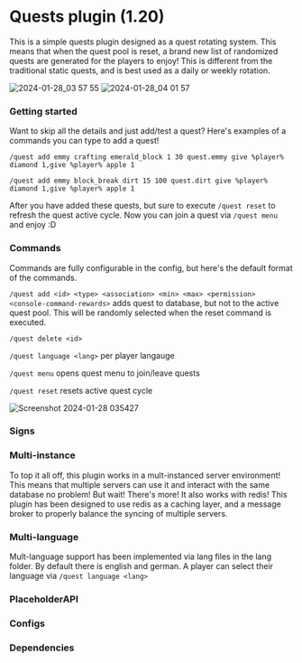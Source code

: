 # Quests plugin (1.20)
This is a simple quests plugin designed as a quest rotating system. This means that when the quest pool is reset, a brand new list of randomized quests are generated for the players to enjoy! This is different from the traditional static quests, and is best used as a daily or weekly rotation.

![2024-01-28_03 57 55](https://github.com/TrevorMickelson/Quests/assets/70197204/108138d0-442a-4c37-887f-c4576e11a45b)
![2024-01-28_04 01 57](https://github.com/TrevorMickelson/Quests/assets/70197204/fbe827be-2c1b-4956-b611-e5eb5fac3d27)

### Getting started
Want to skip all the details and just add/test a quest? Here's examples of a commands you can type to add a quest!

```/quest add emmy crafting emerald_block 1 30 quest.emmy give %player% diamond 1,give %player% apple 1```

```/quest add emmy block_break dirt 15 100 quest.dirt give %player% diamond 1,give %player% apple 1```

After you have added these quests, but sure to execute ```/quest reset``` to refresh the quest active cycle. Now
you can join a quest via ```/quest menu``` and enjoy :D



### Commands
Commands are fully configurable in the config, but here's the default format of the commands.

```/quest add <id> <type> <association> <min> <max> <permission> <console-command-rewards>``` adds quest to database, but not to the active quest pool. This will be randomly selected when the reset command is executed.

```/quest delete <id>```

```/quest language <lang>``` per player langauge

```/quest menu``` opens quest menu to join/leave quests

```/quest reset``` resets active quest cycle

![Screenshot 2024-01-28 035427](https://github.com/TrevorMickelson/Quests/assets/70197204/ceb40ce3-cb16-41b2-b372-3cec0962469c)


### Signs


### Multi-instance
To top it all off, this plugin works in a mult-instanced server environment! This means that multiple servers can use it and interact with the same database no problem! But wait! There's more! It also works with redis! This plugin has been designed to use redis as a caching layer, and a message broker to properly balance the syncing of multiple servers.


### Multi-language
Mult-language support has been implemented via lang files in the lang folder. By default there is english and german. A player can select their language via ```/quest language <lang>```


### PlaceholderAPI


### Configs


### Dependencies


